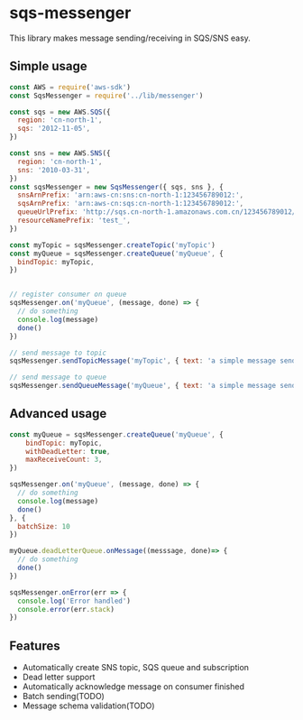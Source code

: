 sqs-messenger
===
This library makes message sending/receiving in SQS/SNS easy.

## Simple usage
```javascript
const AWS = require('aws-sdk')
const SqsMessenger = require('../lib/messenger')

const sqs = new AWS.SQS({
  region: 'cn-north-1',
  sqs: '2012-11-05',
})

const sns = new AWS.SNS({
  region: 'cn-north-1',
  sns: '2010-03-31',
})
const sqsMessenger = new SqsMessenger({ sqs, sns }, {
  snsArnPrefix: 'arn:aws-cn:sns:cn-north-1:123456789012:',
  sqsArnPrefix: 'arn:aws-cn:sqs:cn-north-1:123456789012:',
  queueUrlPrefix: 'http://sqs.cn-north-1.amazonaws.com.cn/123456789012/',
  resourceNamePrefix: 'test_',
})

const myTopic = sqsMessenger.createTopic('myTopic')
const myQueue = sqsMessenger.createQueue('myQueue', {
  bindTopic: myTopic,
})


// register consumer on queue
sqsMessenger.on('myQueue', (message, done) => {
  // do something
  console.log(message)
  done()
})

// send message to topic
sqsMessenger.sendTopicMessage('myTopic', { text: 'a simple message send to topic' })

// send message to queue
sqsMessenger.sendQueueMessage('myQueue', { text: 'a simple message send directly to queue' })
```

## Advanced usage
```javascript
const myQueue = sqsMessenger.createQueue('myQueue', {
    bindTopic: myTopic,
    withDeadLetter: true,
    maxReceiveCount: 3,
})

sqsMessenger.on('myQueue', (message, done) => {
  // do something
  console.log(message)
  done()
}, {
  batchSize: 10
})

myQueue.deadLetterQueue.onMessage((messsage, done)=> {
  // do something
  done()
})

sqsMessenger.onError(err => {
  console.log('Error handled')
  console.error(err.stack)
})

```

## Features
 - Automatically create SNS topic, SQS queue and subscription
 - Dead letter support
 - Automatically acknowledge message on consumer finished
 - Batch sending(TODO)
 - Message schema validation(TODO)
